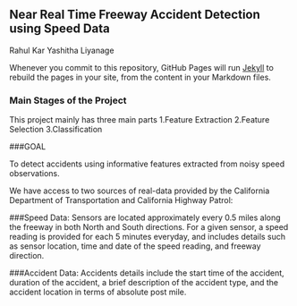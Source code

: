 ## Near Real Time Freeway Accident Detection using Speed Data

Rahul Kar Yashitha Liyanage

Whenever you commit to this repository, GitHub Pages will run [Jekyll](https://jekyllrb.com/) to rebuild the pages in your site, from the content in your Markdown files.

### Main Stages of the Project

This project mainly has three main parts 1.Feature Extraction 2.Feature Selection 3.Classification

###GOAL

To detect accidents using informative features extracted from noisy speed observations. 

We have access to two sources of real-data provided by the California Department of Transportation and California Highway Patrol:
 
 
 ###Speed Data:  Sensors are located approximately every 0.5 miles along the freeway in both North and South directions. For a given sensor, a speed reading is provided for each 5 minutes everyday, and includes details such as sensor location, time and date of the speed reading, and freeway direction.
 
 
 ###Accident Data:  Accidents details include the start time of the accident, duration of the accident, a brief description of the accident type, and the accident location in terms of absolute post mile.
